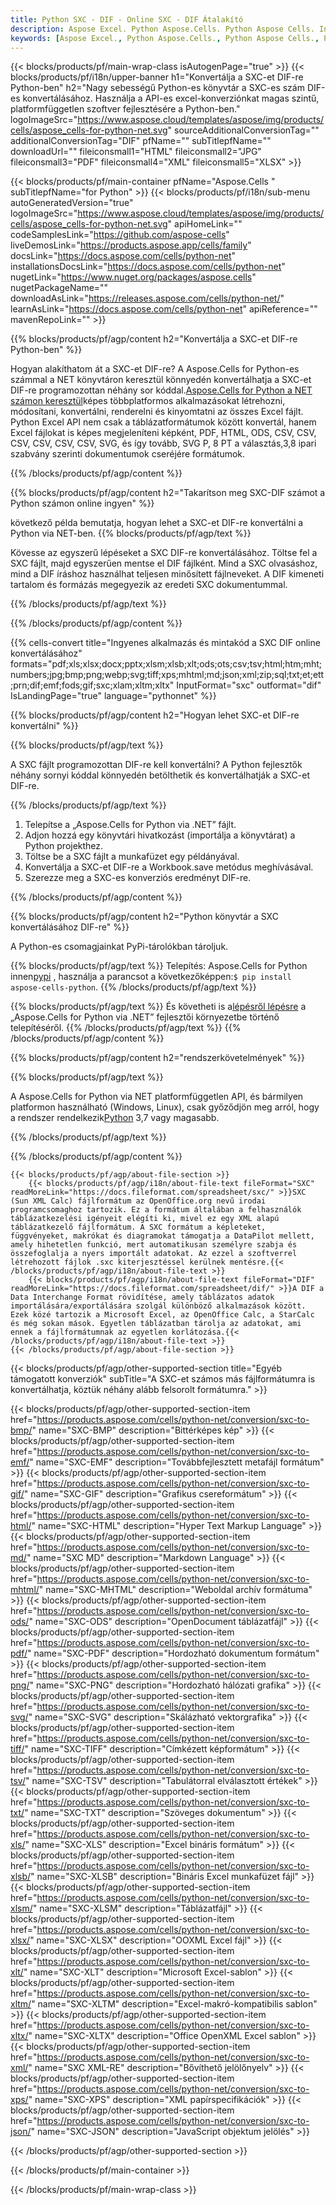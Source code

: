 ```yaml
---
title: Python SXC - DIF - Online SXC - DIF Átalakító
description: Aspose Excel. Python Aspose.Cells. Python Aspose Cells. Ingyenes online Python A SXC konvertálása DIF mentési formátumra. Python SXC - DIF formátum. Mentse a SXC számot a DIF Python számra.
keywords: [Aspose Excel., Python Aspose.Cells., Python Aspose Cells., Python SXC to DIF saveformat., Free Online SXC to DIF Python., Python Convert SXC to DIF]
---
```

{{< blocks/products/pf/main-wrap-class isAutogenPage="true" >}}
{{< blocks/products/pf/i18n/upper-banner h1="Konvertálja a SXC-et DIF-re Python-ben" h2="Nagy sebességű Python-es könyvtár a SXC-es szám DIF-es konvertálásához. Használja a API-es excel-konverziónkat magas szintű, platformfüggetlen szoftver fejlesztésére a Python-ben." logoImageSrc="https://www.aspose.cloud/templates/aspose/img/products/cells/aspose_cells-for-python-net.svg" sourceAdditionalConversionTag="" additionalConversionTag="DIF" pfName="" subTitlepfName="" downloadUrl="" fileiconsmall1="HTML" fileiconsmall2="JPG" fileiconsmall3="PDF" fileiconsmall4="XML" fileiconsmall5="XLSX" >}}

{{< blocks/products/pf/main-container pfName="Aspose.Cells " subTitlepfName="for Python" >}}
{{< blocks/products/pf/i18n/sub-menu autoGeneratedVersion="true" logoImageSrc="https://www.aspose.cloud/templates/aspose/img/products/cells/aspose_cells-for-python-net.svg" apiHomeLink="" codeSamplesLink="https://github.com/aspose-cells" liveDemosLink="https://products.aspose.app/cells/family" docsLink="https://docs.aspose.com/cells/python-net" installationsDocsLink="https://docs.aspose.com/cells/python-net" nugetLink="https://www.nuget.org/packages/aspose.cells" nugetPackageName="" downloadAsLink="https://releases.aspose.com/cells/python-net/" learnAsLink="https://docs.aspose.com/cells/python-net" apiReference="" mavenRepoLink="" >}}


{{% blocks/products/pf/agp/content h2="Konvertálja a SXC-et DIF-re Python-ben" %}}

 Hogyan alakíthatom át a SXC-et DIF-re? A Aspose.Cells for Python-es számmal a NET könyvtáron keresztül könnyedén konvertálhatja a SXC-et DIF-re programozottan néhány sor kóddal.[Aspose.Cells for Python a NET számon keresztül](https://pypi.org/project/aspose-cells-python/)képes többplatformos alkalmazásokat létrehozni, módosítani, konvertálni, renderelni és kinyomtatni az összes Excel fájlt. Python Excel API nem csak a táblázatformátumok között konvertál, hanem Excel fájlokat is képes megjeleníteni képként, PDF, HTML, ODS, CSV, CSV, CSV, CSV, CSV, CSV, SVG, és így tovább, SVG P, 8 PT a választás,3,8 ipari szabvány szerinti dokumentumok cseréjére formátumok.

{{% /blocks/products/pf/agp/content %}}


{{% blocks/products/pf/agp/content h2="Takarítson meg SXC-DIF számot a Python számon online ingyen" %}}

következő példa bemutatja, hogyan lehet a SXC-et DIF-re konvertálni a Python via NET-ben.
{{% blocks/products/pf/agp/text %}}

Kövesse az egyszerű lépéseket a SXC DIF-re konvertálásához. Töltse fel a SXC fájlt, majd egyszerűen mentse el DIF fájlként. Mind a SXC olvasáshoz, mind a DIF íráshoz használhat teljesen minősített fájlneveket. A DIF kimeneti tartalom és formázás megegyezik az eredeti SXC dokumentummal.

{{% /blocks/products/pf/agp/text %}}

{{% /blocks/products/pf/agp/content %}}

{{% cells-convert title="Ingyenes alkalmazás és mintakód a SXC DIF online konvertálásához" formats="pdf;xls;xlsx;docx;pptx;xlsm;xlsb;xlt;ods;ots;csv;tsv;html;htm;mht;numbers;jpg;bmp;png;webp;svg;tiff;xps;mhtml;md;json;xml;zip;sql;txt;et;ett;prn;dif;emf;fods;gif;sxc;xlam;xltm;xltx" InputFormat="sxc" outformat="dif" IsLandingPage="true" language="pythonnet" %}}

{{% blocks/products/pf/agp/content h2="Hogyan lehet SXC-et DIF-re konvertálni" %}}

{{% blocks/products/pf/agp/text %}}

A SXC fájlt programozottan DIF-re kell konvertálni? A Python fejlesztők néhány sornyi kóddal könnyedén betölthetik és konvertálhatják a SXC-et DIF-re.

{{% /blocks/products/pf/agp/text %}}

1.  Telepítse a „Aspose.Cells for Python via .NET” fájlt.
1.  Adjon hozzá egy könyvtári hivatkozást (importálja a könyvtárat) a Python projekthez.
1.  Töltse be a SXC fájlt a munkafüzet egy példányával.
1.  Konvertálja a SXC-et DIF-re a Workbook.save metódus meghívásával.
1.  Szerezze meg a SXC-es konverziós eredményt DIF-re.

{{% /blocks/products/pf/agp/content %}}


{{% blocks/products/pf/agp/content h2="Python könyvtár a SXC konvertálásához DIF-re" %}}

A Python-es csomagjainkat PyPi-tárolókban tároljuk.

{{% blocks/products/pf/agp/text %}}
Telepítés: Aspose.Cells for Python innen<a href="https://pypi.org/project/aspose-cells-python/">pypi</a> , használja a parancsot a következőképpen:<code>$ pip install aspose-cells-python</code>.
{{% /blocks/products/pf/agp/text %}}

{{% blocks/products/pf/agp/text %}}
 És követheti is a[lépésről lépésre](https://docs.aspose.com/cells/python-net/getting-started/) a „Aspose.Cells for Python via .NET” fejlesztői környezetbe történő telepítéséről.
{{% /blocks/products/pf/agp/text %}}
{{% /blocks/products/pf/agp/content %}}

{{% blocks/products/pf/agp/content h2="rendszerkövetelmények" %}}

{{% blocks/products/pf/agp/text %}}

 A Aspose.Cells for Python via NET platformfüggetlen API, és bármilyen platformon használható (Windows, Linux), csak győződjön meg arról, hogy a rendszer rendelkezik[Python](https://www.python.org/downloads/) 3,7 vagy magasabb.
 
{{% /blocks/products/pf/agp/text %}}

{{% /blocks/products/pf/agp/content %}}

<!-- aboutfile Starts -->
    {{< blocks/products/pf/agp/about-file-section >}}
        {{< blocks/products/pf/agp/i18n/about-file-text fileFormat="SXC" readMoreLink="https://docs.fileformat.com/spreadsheet/sxc/" >}}SXC (Sun XML Calc) fájlformátum az OpenOffice.org nevű irodai programcsomaghoz tartozik. Ez a formátum általában a felhasználók táblázatkezelési igényeit elégíti ki, mivel ez egy XML alapú táblázatkezelő fájlformátum. A SXC formátum a képleteket, függvényeket, makrókat és diagramokat támogatja a DataPilot mellett, amely hihetetlen funkció, mert automatikusan személyre szabja és összefoglalja a nyers importált adatokat. Az ezzel a szoftverrel létrehozott fájlok .sxc kiterjesztéssel kerülnek mentésre.{{< /blocks/products/pf/agp/i18n/about-file-text >}}
        {{< blocks/products/pf/agp/i18n/about-file-text fileFormat="DIF" readMoreLink="https://docs.fileformat.com/spreadsheet/dif/" >}}A DIF a Data Interchange Format rövidítése, amely táblázatos adatok importálására/exportálására szolgál különböző alkalmazások között. Ezek közé tartozik a Microsoft Excel, az OpenOffice Calc, a StarCalc és még sokan mások. Egyetlen táblázatban tárolja az adatokat, ami ennek a fájlformátumnak az egyetlen korlátozása.{{< /blocks/products/pf/agp/i18n/about-file-text >}}
    {{< /blocks/products/pf/agp/about-file-section >}}
<!-- aboutfile Ends -->

{{< blocks/products/pf/agp/other-supported-section title="Egyéb támogatott konverziók" subTitle="A SXC-et számos más fájlformátumra is konvertálhatja, köztük néhány alább felsorolt formátumra." >}}

{{< blocks/products/pf/agp/other-supported-section-item href="https://products.aspose.com/cells/python-net/conversion/sxc-to-bmp/" name="SXC-BMP" description="Bittérképes kép" >}}
{{< blocks/products/pf/agp/other-supported-section-item href="https://products.aspose.com/cells/python-net/conversion/sxc-to-emf/" name="SXC-EMF" description="Továbbfejlesztett metafájl formátum" >}}
{{< blocks/products/pf/agp/other-supported-section-item href="https://products.aspose.com/cells/python-net/conversion/sxc-to-gif/" name="SXC-GIF" description="Grafikus csereformátum" >}}
{{< blocks/products/pf/agp/other-supported-section-item href="https://products.aspose.com/cells/python-net/conversion/sxc-to-html/" name="SXC-HTML" description="Hyper Text Markup Language" >}}
{{< blocks/products/pf/agp/other-supported-section-item href="https://products.aspose.com/cells/python-net/conversion/sxc-to-md/" name="SXC MD" description="Markdown Language" >}}
{{< blocks/products/pf/agp/other-supported-section-item href="https://products.aspose.com/cells/python-net/conversion/sxc-to-mhtml/" name="SXC-MHTML" description="Weboldal archív formátuma" >}}
{{< blocks/products/pf/agp/other-supported-section-item href="https://products.aspose.com/cells/python-net/conversion/sxc-to-ods/" name="SXC-ODS" description="OpenDocument táblázatfájl" >}}
{{< blocks/products/pf/agp/other-supported-section-item href="https://products.aspose.com/cells/python-net/conversion/sxc-to-pdf/" name="SXC-PDF" description="Hordozható dokumentum formátum" >}}
{{< blocks/products/pf/agp/other-supported-section-item href="https://products.aspose.com/cells/python-net/conversion/sxc-to-png/" name="SXC-PNG" description="Hordozható hálózati grafika" >}}
{{< blocks/products/pf/agp/other-supported-section-item href="https://products.aspose.com/cells/python-net/conversion/sxc-to-svg/" name="SXC-SVG" description="Skálázható vektorgrafika" >}}
{{< blocks/products/pf/agp/other-supported-section-item href="https://products.aspose.com/cells/python-net/conversion/sxc-to-tiff/" name="SXC-TIFF" description="Címkézett képformátum" >}}
{{< blocks/products/pf/agp/other-supported-section-item href="https://products.aspose.com/cells/python-net/conversion/sxc-to-tsv/" name="SXC-TSV" description="Tabulátorral elválasztott értékek" >}}
{{< blocks/products/pf/agp/other-supported-section-item href="https://products.aspose.com/cells/python-net/conversion/sxc-to-txt/" name="SXC-TXT" description="Szöveges dokumentum" >}}
{{< blocks/products/pf/agp/other-supported-section-item href="https://products.aspose.com/cells/python-net/conversion/sxc-to-xls/" name="SXC-XLS" description="Excel bináris formátum" >}}
{{< blocks/products/pf/agp/other-supported-section-item href="https://products.aspose.com/cells/python-net/conversion/sxc-to-xlsb/" name="SXC-XLSB" description="Bináris Excel munkafüzet fájl" >}}
{{< blocks/products/pf/agp/other-supported-section-item href="https://products.aspose.com/cells/python-net/conversion/sxc-to-xlsm/" name="SXC-XLSM" description="Táblázatfájl" >}}
{{< blocks/products/pf/agp/other-supported-section-item href="https://products.aspose.com/cells/python-net/conversion/sxc-to-xlsx/" name="SXC-XLSX" description="OOXML Excel fájl" >}}
{{< blocks/products/pf/agp/other-supported-section-item href="https://products.aspose.com/cells/python-net/conversion/sxc-to-xlt/" name="SXC-XLT" description="Microsoft Excel-sablon" >}}
{{< blocks/products/pf/agp/other-supported-section-item href="https://products.aspose.com/cells/python-net/conversion/sxc-to-xltm/" name="SXC-XLTM" description="Excel-makró-kompatibilis sablon" >}}
{{< blocks/products/pf/agp/other-supported-section-item href="https://products.aspose.com/cells/python-net/conversion/sxc-to-xltx/" name="SXC-XLTX" description="Office OpenXML Excel sablon" >}}
{{< blocks/products/pf/agp/other-supported-section-item href="https://products.aspose.com/cells/python-net/conversion/sxc-to-xml/" name="SXC XML-RE" description="Bővíthető jelölőnyelv" >}}
{{< blocks/products/pf/agp/other-supported-section-item href="https://products.aspose.com/cells/python-net/conversion/sxc-to-xps/" name="SXC-XPS" description="XML papírspecifikációk" >}}
{{< blocks/products/pf/agp/other-supported-section-item href="https://products.aspose.com/cells/python-net/conversion/sxc-to-json/" name="SXC-JSON" description="JavaScript objektum jelölés" >}}

{{< /blocks/products/pf/agp/other-supported-section >}}

{{< /blocks/products/pf/main-container >}}
    
{{< /blocks/products/pf/main-wrap-class >}}
